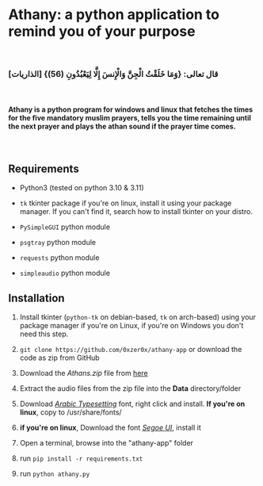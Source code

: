 # Athany: a python application to remind you of your purpose

<br>

### قال تعالى: {وَمَا خَلَقْتُ الْجِنَّ وَالْإِنسَ إِلَّا لِيَعْبُدُونِ (56)} \[الذاريات]

<br>
 
#### Athany is a python program for windows and linux that fetches the times for the five mandatory muslim prayers, tells you the time remaining until the next prayer and plays the athan sound if the prayer time comes.
 
<br>
 
## Requirements
 
- Python3 (tested on python 3.10 & 3.11)

- `tk` tkinter package if you're on linux, install it using your package manager. If you can't find it, search how to install tkinter on your distro.

- `PySimpleGUI` python module

- `psgtray` python module

- `requests` python module

- `simpleaudio` python module

## Installation

1. Install tkinter (`python-tk` on debian-based, `tk` on arch-based) using your package manager if you're on Linux, if you're on Windows you don't need this step.

2. `git clone https://github.com/0xzer0x/athany-app` or download the code as zip from GitHub

3. Download the _Athans.zip_ file from [here](https://drive.google.com/file/d/1AKKsRSePFuPBuzRieIB8hZjAZ7ywzimc/view?usp=sharing)

4. Extract the audio files from the zip file into the **Data** directory/folder

5. Download [_Arabic Typesetting_](https://arabicfonts.net/fonts/arabic-typesetting-regular) font, right click and install. **If you're on linux**, copy to /usr/share/fonts/

6. **if you're on linux**, Download the font [_Segoe UI_](https://www.fontreach.com/segoe-ui-font-free-download/), install it

7. Open a terminal, browse into the "athany-app" folder

8. run `pip install -r requirements.txt`

9. run `python athany.py`
